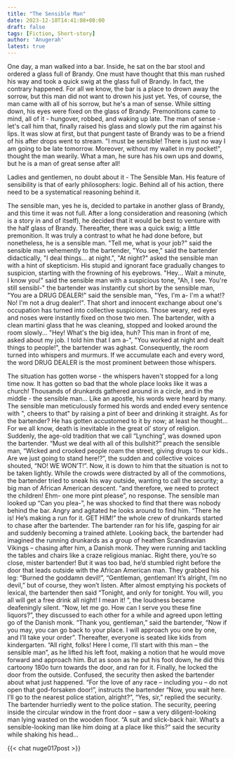 ```yaml
---
title: "The Sensible Man"
date: 2023-12-10T14:41:08+08:00
draft: false
tags: [Fiction, Short-story]
author: 'Anugerah'
latest: true
---
```


One day, a man walked into a bar. Inside, he sat on the bar stool and ordered a glass full of Brandy. One must have thought that this man rushed his way and took a quick swig at the glass full of Brandy. In fact, the contrary happened. For all we know, the bar is a place to drown away the sorrow, but this man did not want to drown his just yet. Yes, of course, the man came with all of his sorrow, but he's a man of sense. While sitting down, his eyes were fixed on the glass of Brandy. Premonitions came to mind, all of it - hungover, robbed, and waking up late. The man of sense - let's call him that, finally raised his glass and slowly put the rim against his lips. It was slow at first, but that pungent taste of Brandy was to be a friend of his after drops went to stream. "I must be sensible! There is just no way I am going to be late tomorrow. Moreover, without my wallet in my pocket!", thought the man wearily. What a man, he sure has his own ups and downs, but he is a man of great sense after all!


Ladies and gentlemen, no doubt about it - The Sensible Man. His feature of sensibility is that of early philosophers: logic. Behind all of his action, there need to be a systematical reasoning behind it.

The sensible man, yes he is, decided to partake in another glass of Brandy, and this time it was not full. After a long consideration and reasoning (which is a story in and of itself), he decided that it would be best to venture with the half glass of Brandy. Thereafter, there was a quick swig; a little premonition. It was truly a contrast to what he had done before, but nonetheless, he is a sensible man. "Tell me, what is your job?" said the sensible man vehemently to the bartender, "You see," said the bartender didactically, "I deal things... at night.", "At night?" asked the sensible man with a hint of skepticism. His stupid and ignorant face gradually changes to suspicion, starting with the frowning of his eyebrows. "Hey... Wait a minute, I know you!" said the sensible man with a suspicious tone, "Ah, I see. You're still sensibl-" the bartender was instantly cut short by the sensible man, "You are a DRUG DEALER!" said the sensible man, "Yes, I'm a- I'm a what!? No! I'm not a drug dealer!". That short and innocent exchange about one's occupation has turned into collective suspicions. Those weary, red eyes and noses were instantly fixed on those two men. The bartender, with a clean martini glass that he was cleaning, stopped and looked around the room slowly... "Hey! What's the big idea, huh? This man in front of me, asked about my job. I told him that I am a-", "You worked at night and dealt things to people!", the bartender was aghast. Consequently, the room turned into whispers and murmurs. If we accumulate each and every word, the word DRUG DEALER is the most prominent between those whispers.

The situation has gotten worse - the whispers haven't stopped for a long time now. It has gotten so bad that the whole place looks like it was a church! Thousands of drunkards gathered around in a circle, and in the middle - the sensible man... Like an apostle, his words were heard by many. The sensible man meticulously formed his words and ended every sentence with ", cheers to that" by raising a pint of beer and drinking it straight. As for the bartender? He has gotten accustomed to it by now; at least he thought... For we all know, death is inevitable in the great ol’ story of religion. Suddenly, the age-old tradition that we call “Lynching”, was downed upon the bartender. “Must we deal with all of this bullshit?” preach the sensible man, “Wicked and crooked people roam the street, giving drugs to our kids.. Are we just going to stand here!?”, the sudden and collective voices shouted, “NO! WE WON’T!”. Now, it is down to him that the situation is not to be taken lightly. While the crowds were distracted by all of the commotions, the bartender tried to sneak his way outside, wanting to call the security; a big man of African American descent. “and therefore, we need to protect the children! Ehm- one more pint please”, no response. The sensible man looked up “Can you plea-”, he was shocked to find that there was nobody behind the bar. Angry and agitated he looks around to find him. “There he is! He’s making a run for it. GET HIM!” the whole crew of drunkards started to chase after the bartender. The bartender ran for his life, gasping for air and suddenly becoming a trained athlete. Looking back, the bartender had imagined the running drunkards as a group of heathen Scandinavian Vikings – chasing after him, a Danish monk. They were running and tackling the tables and chairs like a craze religious maniac. Right there, you’re so close, mister bartender! But it was too bad, he’d stumbled right before the door that leads outside with the African American man. They grabbed his leg: “Burned the goddamn devil!”, “Gentleman, gentleman! It’s alright, I’m no devil,” but of course, they won’t listen. After almost emptying his pockets of lexical, the bartender then said “Tonight, and only for tonight. You will, you all will get a free drink all night! I mean it! ”, the loudness became deafeningly silent. “Now, let me go. How can I serve you these fine liquors?”, they discussed to each other for a while and agreed upon letting go of the Danish monk. “Thank you, gentleman,” said the bartender, “Now if you may, you can go back to your place. I will approach you one by one, and I’ll take your order”. Thereafter, everyone is seated like kids from kindergarten. “All right, folks! Here I come, I’ll start with this man – the sensible man”, as he lifted his left foot, making a notion that he would move forward and approach him. But as soon as he put his foot down, he did this cartoony 180o turn towards the door, and ran for it. Finally, he locked the door from the outside. Confused, the security then asked the bartender about what just happened. “For the love of any race – including you – do not open that god-forsaken door!”, instructs the bartender “Now, you wait here. I’ll go to the nearest police station, alright?”, “Yes, sir,” replied the security. The bartender hurriedly went to the police station. The security, peering inside the circular window in the front door – saw a very diligent-looking man lying wasted on the wooden floor. “A suit and slick-back hair. What’s a sensible-looking man like him doing at a place like this?” said the security while shaking his head...

{{< chat nuge017post >}}
